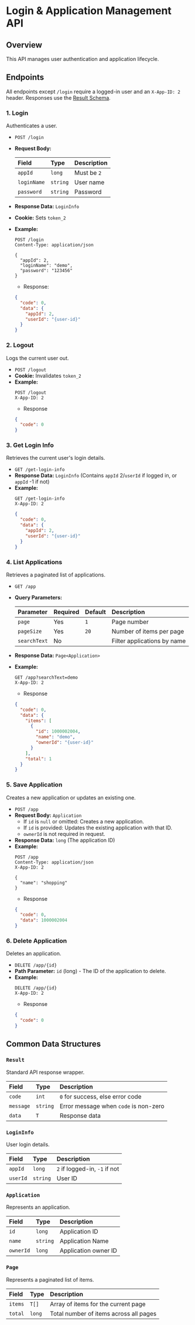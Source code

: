 # Login & Application Management API

## Overview

This API manages user authentication and application lifecycle.

## Endpoints

All endpoints except `/login` require a logged-in user and an `X-App-ID: 2` header. Responses use the [Result Schema](#result).

### 1. Login
Authenticates a user.

*   `POST /login`
*   **Request Body:**

    | Field     | Type   | Description |
    |:----------|:-------|:------------|
    | `appId`   | `long` | Must be `2` |
    | `loginName`| `string`| User name   |
    | `password` | `string`| Password    |
*   **Response Data:** `LoginInfo`

*   **Cookie:** Sets `token_2`
*   **Example:**
    ```http
    POST /login
    Content-Type: application/json
    
    {
      "appId": 2, 
      "loginName": "demo", 
      "password": "123456" 
    }
    ```
    * Response:
    ```json
    {
      "code": 0,
      "data": {
        "appId": 2,
        "userId": "{user-id}"
      }
    }
    ```

### 2. Logout
Logs the current user out.

*   `POST /logout`
*   **Cookie:** Invalidates `token_2`
*   **Example:**
    ```http
    POST /logout
    X-App-ID: 2
    ```
    * Response
    ```json
    {
      "code": 0
    }
    ```
    
### 3. Get Login Info
Retrieves the current user's login details.

*  `GET /get-login-info`
*  **Response Data:** `LoginInfo` (Contains `appId` 2/`userId` if logged in, or `appId` -1 if not)
*  **Example:**
   ```http
   GET /get-login-info
   X-App-ID: 2
   ```
   ```json
   {
     "code": 0,
     "data": {
       "appId": 2,
       "userId": "{user-id}"
     }
   } 
   ```

### 4. List Applications
Retrieves a paginated list of applications.

*   `GET /app`
*   **Query Parameters:**

    | Parameter  | Required | Default | Description                         |
    |:-----------|:---------|:--------|:------------------------------------|
    | `page`     | Yes      | `1`     | Page number                         |
    | `pageSize` | Yes      | `20`    | Number of items per page            |
    | `searchText`| No       |         | Filter applications by name         |
*   **Response Data:** `Page<Application>`
*   **Example:**
    ```http
    GET /app?searchText=demo
    X-App-ID: 2
    ```
    * Response
    ```json
    {
      "code": 0,
      "data": {
        "items": [
          {
            "id": 1000002004,
            "name": "demo",
            "ownerId": "{user-id}"
          }   
        ],
        "total": 1
      }
    }
    ```

### 5. Save Application
Creates a new application or updates an existing one.

*   `POST /app`
*   **Request Body:** `Application`
    *   If `id` is `null` or omitted: Creates a new application.
    *   If `id` is provided: Updates the existing application with that ID.
    *   `ownerId` is not required in request.
*   **Response Data:** `long` (The application ID)
*   **Example:**
    ```http
    POST /app
    Content-Type: application/json
    X-App-ID: 2
    
    {
      "name": "shopping"
    }
    ```
    * Response
    ```json
    {
      "code": 0,
      "data": 1000002004
    }
    ```
### 6. Delete Application
Deletes an application.

*   `DELETE /app/{id}`
*   **Path Parameter:** `id` (long) - The ID of the application to delete.
*   **Example:**
    ```http
    DELETE /app/{id}
    X-App-ID: 2
    ```
    * Response
    ```json
    {
      "code": 0
    }
    ```

## Common Data Structures

### `Result`
Standard API response wrapper.

| Field      | Type     | Description                           |
|:-----------|:---------|:--------------------------------------|
| `code`     | `int`    | `0` for success, else error code      |
| `message`  | `string` | Error message when `code` is non-zero |
| `data`     | `T`      | Response data                         |

### `LoginInfo`
User login details.

| Field   | Type     | Description                   |
|:--------|:---------|:------------------------------|
| `appId` | `long`   | `2` if logged-in, `-1` if not |
| `userId`| `string` | User ID                       |

### `Application` 
Represents an application.

| Field     | Type     | Description          |
|:----------|:---------|:---------------------|
| `id`      | `long`   | Application ID       |
| `name`    | `string` | Application Name     |
| `ownerId` | `long`   | Application owner ID |

### `Page` 
Represents a paginated list of items.

| Field   | Type      | Description                             |
|:--------|:----------|:----------------------------------------|
| `items` | `T[]`     | Array of items for the current page     |
| `total` | `long`    | Total number of items across all pages  |

